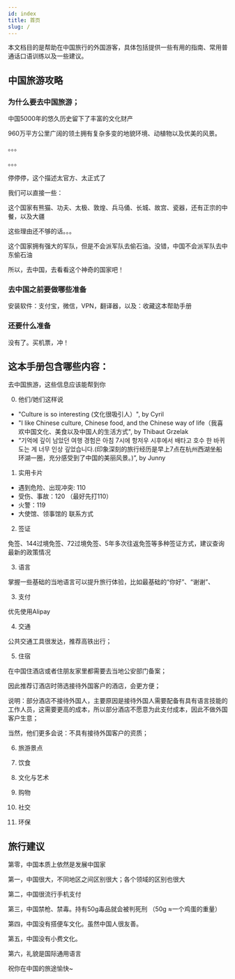 ```yaml
---
id: index
title: 首页
slug: /
---
```




本文档目的是帮助在中国旅行的外国游客，具体包括提供一些有用的指南、常用普通话口语训练以及一些建议。


## 中国旅游攻略

### 为什么要去中国旅游；

中国5000年的悠久历史留下了丰富的文化财产

960万平方公里广阔的领土拥有复杂多变的地貌环境、动植物以及优美的风景。

。。。

。。。


停停停，这个描述太官方、太正式了

我们可以直接一些：

这个国家有熊猫、功夫、太极、敦煌、兵马俑、长城、故宫、瓷器，还有正宗的中餐，以及大疆

这些理由还不够的话。。。

这个国家拥有强大的军队，但是不会派军队去偷石油。没错，中国不会派军队去中东偷石油

所以，去中国，去看看这个神奇的国家吧！

### 去中国之前要做哪些准备

安装软件：支付宝，微信，VPN，翻译器，以及：收藏这本帮助手册

### 还要什么准备

没有了。买机票，冲！

## 这本手册包含哪些内容：

去中国旅游，这些信息应该能帮到你

0. 他们/她们这样说

- "Culture is so interesting (文化很吸引人）", by Cyril
- "I like Chinese culture, Chinese food, and the Chinese way of life（我喜欢中国文化、美食以及中国人的生活方式", by Thibaut Grzelak
- “기억에 깊이 남았던 여행 경험은 아침 7시에 항저우 시후에서 배타고 호수 한 바퀴 도는 게 너무 인상 깊었습니다.(印象深刻的旅行经历是早上7点在杭州西湖坐船环湖一圈，充分感受到了中国的美丽风景。)”, by Junny 


1. 实用卡片

- 遇到危险、出现冲突: 110
- 受伤、事故：120 （最好先打110）
- 火警：119
- 大使馆、领事馆的 联系方式

2. 签证 

免签、144过境免签、72过境免签、5年多次往返免签等多种签证方式，建议查询最新的政策情况

3. 语言

掌握一些基础的当地语言可以提升旅行体验，比如最基础的“你好”、“谢谢”、

3. 支付

优先使用Alipay

4. 交通

公共交通工具很发达，推荐高铁出行；

5. 住宿

在中国住酒店或者住朋友家里都需要去当地公安部门备案；

因此推荐订酒店时筛选接待外国客户的酒店，会更方便；

说明：部分酒店不接待外国人，主要原因是接待外国人需要配备有具有语言技能的工作人员，这需要更高的成本，所以部分酒店不愿意为此支付成本，因此不做外国客户生意；

当然，他们更多会说：不具有接待外国客户的资质；

6. 旅游景点

7. 饮食

8. 文化与艺术

9. 购物

10. 社交

11. 环保






## 旅行建议

第零，中国本质上依然是发展中国家

第一，中国很大，不同地区之间区别很大；各个领域的区别也很大

第二，中国很流行手机支付

第三，中国禁枪、禁毒。持有50g毒品就会被判死刑 （50g ≈一个鸡蛋的重量）

第四，中国没有搭便车文化。虽然中国人很友善。

第五，中国没有小费文化。

第六，礼貌是国际通用语言


祝你在中国的旅途愉快~